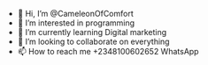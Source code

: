 - 👋 Hi, I’m @CameleonOfComfort
- 👀 I’m interested in programming
- 🌱 I’m currently learning Digital marketing
- 💞️ I’m looking to collaborate on everything
- 📫 How to reach me +2348100602652 WhatsApp

<!---
CameleonOfComfort/CameleonOfComfort is a ✨ special ✨ repository because its `README.md` (this file) appears on your GitHub profile.
You can click the Preview link to take a look at your changes.
--->
